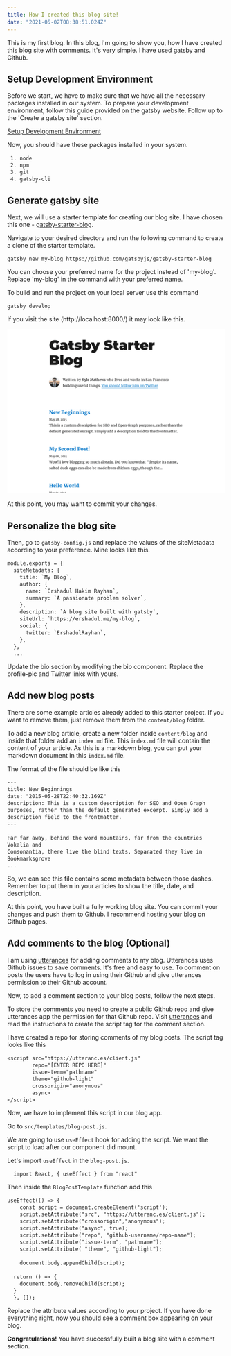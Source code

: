 ```yaml
---
title: How I created this blog site!
date: "2021-05-02T08:38:51.024Z"
---
```


This is my first blog. In this blog, I'm going to show you, how I have created this blog site with comments. It's very simple. I have used gatsby and Github.

## Setup Development Environment

Before we start, we have to make sure that we have all the necessary packages installed in our system. To prepare your development environment, follow this guide provided on the gatsby website. Follow up to the 'Create a gatsby site' section. 

[Setup Development Environment](https://www.gatsbyjs.com/docs/tutorial/part-zero/)

Now, you should have these packages installed in your system.
```
 1. node
 2. npm
 3. git
 4. gatsby-cli
```
## Generate gatsby site

Next, we will use a starter template for creating our blog site. I have chosen this one - [gatsby-starter-blog](https://www.gatsbyjs.com/starters/gatsbyjs/gatsby-starter-blog/).

Navigate to your desired directory and run the following command to create a clone of the starter template.

```
gatsby new my-blog https://github.com/gatsbyjs/gatsby-starter-blog
```

You can choose your preferred name for the project instead of 'my-blog'. Replace 'my-blog' in the command with your preferred name.

To build and run the project on your local server use this command

```
gatsby develop
```

If you visit the site (http://localhost:8000/) it may look like this.

![](./gatsby-starter-blog.png)

At this point, you may want to commit your changes.

## Personalize the blog site

Then, go to `gatsby-config.js` and replace the values of the siteMetadata according to your preference. Mine looks like this.

```
module.exports = {
  siteMetadata: {
    title: `My Blog`,
    author: {
      name: `Ershadul Hakim Rayhan`,
      summary: `A passionate problem solver`,
    },
    description: `A blog site built with gatsby`,
    siteUrl: `https://ershadul.me/my-blog`,
    social: {
      twitter: `ErshadulRayhan`,
    },
  },
  ...
```
Update the bio section by modifying the bio component.
Replace the profile-pic and Twitter links with yours.

## Add new blog posts

There are some example articles already added to this starter project. If you want to remove them, just remove them from the `content/blog` folder.

To add a new blog article, create a new folder inside `content/blog` and inside that folder add an `index.md` file. This `index.md` file will contain the content of your article. As this is a markdown blog, you can put your markdown document in this `index.md` file.

The format of the file should be like this

```
---
title: New Beginnings
date: "2015-05-28T22:40:32.169Z"
description: This is a custom description for SEO and Open Graph purposes, rather than the default generated excerpt. Simply add a description field to the frontmatter.
---

Far far away, behind the word mountains, far from the countries Vokalia and
Consonantia, there live the blind texts. Separated they live in Bookmarksgrove
...

```

So, we can see this file contains some metadata between those dashes. Remember to put them in your articles to show the title, date, and description.

At this point, you have built a fully working blog site. You can commit your changes and push them to Github.
I recommend hosting your blog on Github pages.

## Add comments to the blog (Optional)

I am using [utterances](https://utteranc.es/) for adding comments to my blog. Utterances uses Github issues to save comments. It's free and easy to use. To comment on posts the users have to log in using their Github and give utterances permission to their Github account.

Now, to add a comment section to your blog posts, follow the next steps.


To store the comments you need to create a public Github repo and give utterances app the permission for that Github repo. Visit [utterances](https://utteranc.es/) and read the instructions to create the script tag for the comment section.

I have created a repo for storing comments of my blog posts. The script tag looks like this

```
<script src="https://utteranc.es/client.js"
        repo="[ENTER REPO HERE]"
        issue-term="pathname"
        theme="github-light"
        crossorigin="anonymous"
        async>
</script>
```

Now, we have to implement this script in our blog app.

Go to `src/templates/blog-post.js`. 

We are going to use `useEffect` hook for adding the script. We want the script to load after our component did mount.

Let's import `useEffect` in the `blog-post.js`.


```
  import React, { useEffect } from "react"
```

Then inside the `BlogPostTemplate` function add this

```
useEffect(() => {
    const script = document.createElement('script');
    script.setAttribute("src", "https://utteranc.es/client.js");
    script.setAttribute("crossorigin","anonymous");
    script.setAttribute("async", true);
    script.setAttribute("repo", "github-username/repo-name");
    script.setAttribute("issue-term", "pathname");
    script.setAttribute( "theme", "github-light");

    document.body.appendChild(script);

  return () => {
    document.body.removeChild(script);
  }
  }, []);
```

Replace the attribute values according to your project. If you have done everything right, now you should see a comment box appearing on your blog.

**Congratulations!** You have successfully built a blog site with a comment section.










